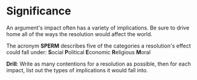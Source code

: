 # Significance

An argument's impact often has a variety of implications. Be sure to drive home all of the ways the resolution would affect the world.

The acronym **SPERM** describes five of the categories a resolution's effect could fall under:
**S**ocial
**P**olitical
**E**conomic
**R**eligious
**M**oral

**Drill**:
Write as many contentions for a resolution as possible, then for each impact, list out the types of implications it would fall into.
